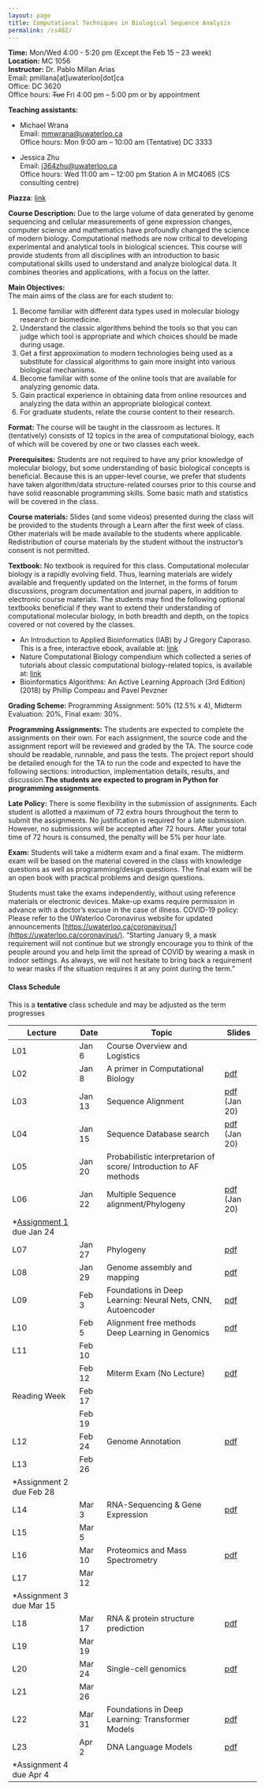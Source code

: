```yaml
---
layout: page
title: Computational Techniques in Biological Sequence Analysis
permalink: /cs482/
---
```



**Time:** Mon/Wed 4:00 - 5:20 pm (Except the Feb 15 – 23 week)  
**Location:** MC 1056  
**Instructor:** Dr. Pablo Millan Arias   
                Email: pmillana[at]uwaterloo[dot]ca  
                Office: DC 3620  
                Office hours: ~~Tue~~ Fri 4:00 pm – 5:00 pm or by appointment  

**Teaching assistants:** 
  - Michael Wrana  
    Email: mmwrana@uwaterloo.ca  
    Office hours: Mon 9:00 am – 10:00 am (Tentative) DC 3333  

  - Jessica Zhu  
    Email: j364zhu@uwaterloo.ca  
    Office hours: Wed 11:00 am – 12:00 pm Station A in MC4065 (CS consulting centre)  

**Piazza**: [link](https://piazza.com/uwaterloo.ca/winter2025/cs482682)


**Course Description:** Due to the large volume of data generated by genome sequencing and cellular measurements of gene expression changes, computer science and mathematics have profoundly changed the science of modern biology. Computational methods are now critical to developing experimental and analytical tools in biological sciences. This course will provide students from all disciplines with an introduction to basic computational skills used to understand and analyze biological data. It combines theories and applications, with a focus on the latter.

**Main Objectives:**   
The main aims of the class are for each student to:  

1. Become familiar with different data types used in molecular biology research or biomedicine.
2. Understand the classic algorithms behind the tools so that you can judge which tool is appropriate and which choices should be made during usage.
3. Get a first approximation to modern technologies being used as a substitute for classical algorithms to gain more insight into various biological mechanisms. 
4. Become familiar with some of the online tools that are available for analyzing genomic data.
5. Gain practical experience in obtaining data from online resources and analyzing the data within an appropriate biological context.
6. For graduate students, relate the course content to their research. 

**Format:** The course will be taught in the classroom as lectures. It (tentatively) consists of 12 topics in the area of computational biology, each of which will be covered by one or two classes each week.  

**Prerequisites:** Students are not required to have any prior knowledge of molecular biology, but some understanding of basic biological concepts is beneficial. Because this is an upper-level course, we prefer that students have taken algorithm/data structure-related courses prior to this course and have solid reasonable programming skills. Some basic math and statistics will be covered in the class.  

**Course materials:** Slides (and some videos) presented during the class will be provided to the students through a Learn after the first week of class. Other materials will be made available to the students where applicable. Redistribution of course materials by the student without the instructor’s consent is not permitted.  

**Textbook:** No textbook is required for this class. Computational molecular biology is a rapidly evolving field. Thus, learning materials are widely available and frequently updated on the Internet, in the forms of forum discussions, program documentation and journal papers, in addition to electronic course materials. The students may find the following optional textbooks beneficial if they want to extend their understanding of computational molecular biology, in both breadth and depth, on the topics covered or not covered by the classes.
- An Introduction to Applied Bioinformatics (IAB) by J Gregory Caporaso. This is a free, interactive ebook, available at: [link](http://readiab.org.)
- Nature Computational Biology compendium which collected a series of tutorials about classic computational biology-related topics, is available at: [link](https://www.nature.com/collections/tmdlscdqmc)
- Bioinformatics Algorithms: An Active Learning Approach (3rd Edition) (2018) by Phillip Compeau and Pavel Pevzner
  

**Grading Scheme:** Programming Assignment: 50% (12.5% x 4), Midterm Evaluation: 20%, Final exam: 30%.  

**Programming Assignments:** The students are expected to complete the assignments on their own. For each assignment, the source code and the assignment report will be reviewed and graded by the TA. The source code should be readable, runnable, and pass the tests. The project report should be detailed enough for the TA to run the code and expected to have the following sections: introduction, implementation details, results, and discussion.**The students are expected to program in Python for programming assignments**.
	
**Late Policy:** There is some flexibility in the submission of assignments. Each student is allotted a maximum of 72 extra hours throughout the term to submit the assignments.  No justification is required for a late submission. However,  no submissions will be accepted after 72 hours. After your total time of 72 hours is consumed, the penalty will be 5% per hour late.   

**Exam:** Students will take a midterm exam and a final exam. The midterm exam will be based on the material covered in the class with knowledge questions as well as programming/design questions. The final exam will be an open book with practical problems and design questions.  

Students must take the exams independently, without using reference materials or electronic devices. Make-up exams require permission in advance with a doctor’s excuse in the case of illness.
COVID-19 policy: Please refer to the UWaterloo Coronavirus website for updated announcements [https://uwaterloo.ca/coronavirus/](https://uwaterloo.ca/coronavirus/). “Starting January 9, a mask requirement will not continue but we strongly encourage you to think of the people around you and help limit the spread of COVID by wearing a mask in indoor settings. As always, we will not hesitate to bring back a requirement to wear masks if the situation requires it at any point during the term.”

#### Class Schedule 

This is a **tentative** class schedule and may be adjusted as the term progresses

| Lecture                   | Date   | Topic                                                       | Slides |
| ------------------------- | ------ | ----------------------------------------------------------- |--------|
| L01                       | Jan 6  | Course Overview and Logistics                               ||
| L02                       | Jan 8  | A primer in Computational Biology                           |[pdf](https://learn.uwaterloo.ca/d2l/le/content/1097892/viewContent/5875262/View)|
| L03                       | Jan 13 | Sequence Alignment                                          |[pdf](https://learn.uwaterloo.ca/d2l/le/content/1097892/viewContent/5882089/View) (Jan 20)| 
| L04                       | Jan 15 | Sequence Database search                                    |[pdf](https://learn.uwaterloo.ca/d2l/le/content/1097892/viewContent/5882090/View) (Jan 20)|
| L05                       | Jan 20 | Probabilistic interpretarion of score/ Introduction to AF methods      ||
| L06                       | Jan 22 | Multiple Sequence alignment/Phylogeny                                                   |[pdf](https://learn.uwaterloo.ca/d2l/le/content/1097892/viewContent/5882091/View) (Jan 20)|
| \*[Assignment 1](https://learn.uwaterloo.ca/d2l/le/content/1097892/viewContent/5883633/View) due Jan 24 |
| L07                       | Jan 27 | Phylogeny                                                            |[pdf](https://learn.uwaterloo.ca/d2l/le/content/1097892/viewContent/5882092/View)|
| L08                       | Jan 29 | Genome assembly and mapping                                                             |[pdf](https://learn.uwaterloo.ca/d2l/le/content/1097892/viewContent/5882093/View)|
| L09                       | Feb 3  | Foundations in Deep Learning: Neural Nets, CNN, Autoencoder |[pdf]()|
| L10                       | Feb 5  | Alignment free methods Deep Learning in Genomics            |[pdf]()|
| L11                       | Feb 10 |                                                             ||
|                           | Feb 12 | Miterm Exam (No Lecture)                                    |[pdf]()|
| Reading Week              | Feb 17 |                                                             ||
|                           | Feb 19 |                                                             ||
| L12                       | Feb 24 | Genome Annotation                                           |[pdf](https://learn.uwaterloo.ca/d2l/le/content/1097892/viewContent/5882094/View)|
| L13                       | Feb 26 |                                                             ||
| \*Assignment 2 due Feb 28 |
| L14                       | Mar 3  | RNA-Sequencing & Gene Expression                            |[pdf](https://learn.uwaterloo.ca/d2l/le/content/1097892/viewContent/5882095/View)|
| L15                       | Mar 5  |                                                             ||
| L16                       | Mar 10 |Proteomics and Mass Spectrometry                             |[pdf](https://learn.uwaterloo.ca/d2l/le/content/1097892/viewContent/5882096/View)| 
| L17                       | Mar 12 |                                                             ||
| \*Assignment 3 due Mar 15 |
| L18                       | Mar 17 | RNA & protein structure prediction                          |[pdf](https://learn.uwaterloo.ca/d2l/le/content/1097892/viewContent/5882097/View)|
| L19                       | Mar 19 |                                                             ||
| L20                       | Mar 24 | Single-cell genomics                                        |[pdf](https://learn.uwaterloo.ca/d2l/le/content/1097892/viewContent/5882098/View)|
| L21                       | Mar 26 |                                                             ||
| L22                       | Mar 31 | Foundations in Deep Learning: Transformer Models            |[pdf]()|
| L23                       | Apr 2  | DNA Language Models                                         |[pdf]()|
| \*Assignment 4 due Apr 4  |



